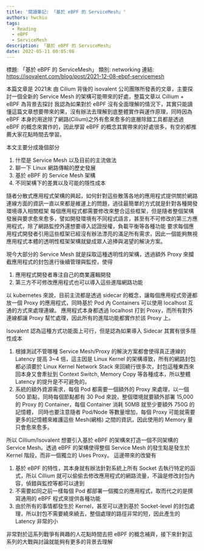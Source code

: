 ```yaml
---
title: '閱讀筆記: 「基於 eBPF 的 ServiceMesh」'
authors: hwchiu
tags:
  - Reading
  - eBPF
  - ServiceMesh
description: 「基於 eBPF 的 ServiceMesh」
date: 2022-05-11 00:05:08
---
```


標題: 「基於 eBPF 的 ServiceMesh」
類別: networking
連結: https://isovalent.com/blog/post/2021-12-08-ebpf-servicemesh

本篇文章是 2021末 由 Cilium 背後的 isovalent 公司團隊所發表的文章，主要探討一個全新的 Service Mesh 的架構可能帶來的好處，整篇文章以 Cillium + eBPF 為背景去探討
我認為如果對於 eBPF 沒有全面理解的情況下，其實只能讀懂這篇文章想要帶來的果，沒有辦法去理解到底整體實作與運作原理，同時因為 eBPF 本身的用途除了網路(Cilium)之外有愈來愈多的底層除錯工具都是透過 eBPF 的概念來實作的，因此學習 eBPF 的概念其實帶來的好處很多，有空的都推薦大家花點時間去學習。

本文主要分成幾個部分
1. 什麼是 Service Mesh 以及目前的主流做法
2. 聊一下 Linux 網路傳輸的歷史發展
3. 基於 eBPF 的 Service Mesh 架構
4. 不同架構下的差異以及可能的隱性成本

隨者分散式應用程式架構的興起，如何針對這些散落各地的應用程式提供關於網路連線方面的資訊一直以來都是維運上的問題，過往最簡單的方式就是針對各種開發環境導入相關框架
每個應用程式都需要修改來整合這些框架，但是隨者整個架構發展與要求愈來愈多，譬如開發環境有不同程式語言，甚至有不可修改的第三方應用程式，除了網路監控外還想要導入認證授權，負載平衡等各種功能
要求每個應用程式開發者引用這些框架已經沒有辦法漂亮的滿足所有需求，因此一個能夠無視應用程式本體的透明性框架架構就變成眾人追捧與渴望的解決方案。

現今大部分的 Service Mesh 就是採取這種透明性的架構，透過額外 Proxy 來攔截應用程式的封包進行後續管理與監控，使得
1. 應用程式開發者專注自己的商業邏輯開發
2. 第三方不可修改應用程式也可以導入這些進階網路功能

以 kubernetes 來說，目前主流都是透過 sidecar 的概念，讓每個應用程式旁邊都放一個 Proxy 的應用程式，同時基於 Pod 內 Containers 可以使用 localhost 互通的方式來處理連線。
應用程式本身都透過 localhost 打到 Proxy，而所有對外連線都讓 Proxy 幫忙處理，因此所有的進階功能都實作於該 Proxy 上。

Isovalent 認為這種方式功能面上可行，但是認為如果導入 Sidecar 其實有很多隱性成本
1. 根據測試不管哪種 Service Mesh/Proxy 的解決方案都會使得真正連線的 Latency 提高 3~4 倍，這主因是 Linux Kernel 的架構導致，所有的網路封包
都必須要於 Linux Kernel Network Stack 來回繞行很多次，封包這種東西來回本身又會牽扯到 Context Switch, Memory Copy 等各種成本，所以整體 Latency 的提升是不可避免的。
2. 系統的額外資源需求，每個 Pod 都需要一個額外的 Proxy 來處理，以一個 500 節點，同時每個節點都有 30 Pod 來說，整個環境就要額外部署 15,000 的 Proxy 的 Container，每個 Container 消耗 50MB 就至少要額外 750G 的記憶體，
同時也要注意隨者 Pod/Node 等數量增加，每個 Proxy 可能就需要更多的記憶體來維護這些 Mesh(網格) 之間的資訊，因此使用的 Memory 量只會愈來愈多。

所以 Cillium/Isovalent 想要引入基於 eBPF 的架構來打造一個不同架構的 Service Mesh。透過 eBPF 的架構使得整個 Service Mesh 的發生點是發生於 Kernel 階段，而非一個獨立的 Uses Proxy。
這邊帶來的改變有
1. 基於 eBPF 的特性，其本身就有辦法針對系統上所有 Socket 去執行特定的函式，所以 Cillium 就可以偷偷去修改應用程式的網路流量，不論是修改封包內容，偵錯與監控等都可以達到
2. 不需要如同之前一樣每個 Pod 都部署一個獨立的應用程式，取而代之的是撰寫通用的 eBPF 程式來提供各種功能
3. 由於所有的事情都發生於 Kernel，甚至可以達到基於 Socket-level 的封包處理，所以封包不需要繞來繞去，整個處理的路徑非常的短，因此產生的 Latency 非常的小

非常對於這系列戰爭有興趣的人花點時間去把 eBPF 的概念補齊，接下來針對這系列的大戰與討論就能夠有更多的背景去理解

